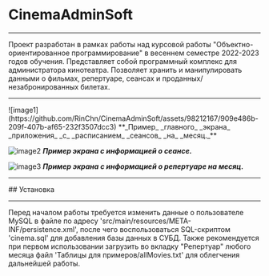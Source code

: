 # CinemaAdminSoft
<hr>
Проект разработан в рамках работы над курсовой работы "Объектно-ориентированное программирование" в весеннем семестре 2022-2023 годов обучения.
Представляет собой программный комплекс для администратора кинотеатра. Позволяет хранить и манипулировать данными о фильмах, репертуаре, сеансах и проданных/незабронированных билетах. 
<hr>
![image1](https://github.com/RinChn/CinemaAdminSoft/assets/98212167/909e486b-209f-407b-af65-232f3507dcc3)
**_Пример_ _главного_ _экрана_ _приложения_ _с_ _расписанием_ _сеансов_ _на_ _месяц._**

 
![image2](https://github.com/RinChn/CinemaAdminSoft/assets/98212167/160c26f4-b0ae-4f54-a6dd-b6e6e53598b9)
**_Пример_ _экрана_ _с_ _информацией_ _о_ _сеансе._**



![image3](https://github.com/RinChn/CinemaAdminSoft/assets/98212167/9fea5e13-f042-4e53-a6e2-73b35e8047de)
**_Пример_ _экрана_ _с_ _информацией_ _о_ _репертуаре_ _на_ _месяц._**

<hr>
## Установка
<hr>
Перед началом работы требуется изменить данные о пользователе MySQL в файле по адресу 'src/main/resources/META-INF/persistence.xml', 
после чего воспользоваться SQL-скриптом 'cinema.sql' для добавления базы данных в СУБД. 
Также рекомендуется при первом использовании загрузить во вкладку "Репертуар" любого месяца файл 'Таблицы для примеров/allMovies.txt' для облегчения дальнейшей работы. 


